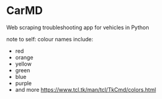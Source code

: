 # CarMD
Web scraping troubleshooting app for vehicles in Python


note to self:
colour names include:
* red
* orange
* yellow
* green
* blue
* purple
* and more <https://www.tcl.tk/man/tcl/TkCmd/colors.html>